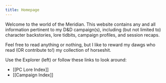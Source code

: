 ```yaml
---
title: Homepage
---
```

Welcome to the world of the Meridian. This website contains any and all information pertinent to my D&D campaign(s), including (but not limited to) character backstories, lore tidbits, campaign profiles, and session recaps.

Feel free to read anything or nothing, but I like to reward my dawgs who read (OR contribute to!) my collection of horseshit.

Use the Explorer (left) or follow these links to look around:

* [[PC Lore Index]]
* [[Campaign Index]]
